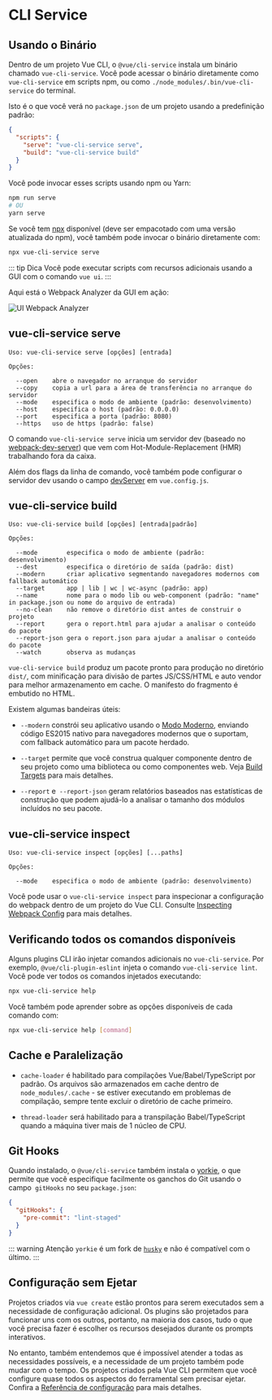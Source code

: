 # CLI Service

## Usando o Binário

Dentro de um projeto Vue CLI, o `@vue/cli-service` instala um binário chamado `vue-cli-service`. Você pode acessar o binário diretamente como `vue-cli-service` em scripts npm, ou como `./node_modules/.bin/vue-cli-service` do terminal.

Isto é o que você verá no `package.json` de um projeto usando a predefinição padrão:

``` json
{
  "scripts": {
    "serve": "vue-cli-service serve",
    "build": "vue-cli-service build"
  }
}
```

Você pode invocar esses scripts usando npm ou Yarn:

``` bash
npm run serve
# OU
yarn serve
```

Se você tem [npx](https://github.com/zkat/npx) disponível (deve ser empacotado com uma versão atualizada do npm), você também pode invocar o binário diretamente com:

``` bash
npx vue-cli-service serve
```

::: tip Dica
Você pode executar scripts com recursos adicionais usando a GUI com o comando `vue ui`.
:::

Aqui está o Webpack Analyzer da GUI em ação:

![UI Webpack Analyzer](/ui-analyzer.png)

## vue-cli-service serve

```
Uso: vue-cli-service serve [opções] [entrada]

Opções:

  --open    abre o navegador no arranque do servidor
  --copy    copia a url para a área de transferência no arranque do servidor
  --mode    especifica o modo de ambiente (padrão: desenvolvimento)
  --host    especifica o host (padrão: 0.0.0.0)
  --port    especifica a porta (padrão: 8080)
  --https   uso de https (padrão: false)
```

O comando `vue-cli-service serve` inicia um servidor dev (baseado no [webpack-dev-server](https://github.com/webpack/webpack-dev-server)) que vem com Hot-Module-Replacement (HMR) trabalhando fora da caixa.

Além dos flags da linha de comando, você também pode configurar o servidor dev usando o campo [devServer](../config/#devserver) em `vue.config.js`.

## vue-cli-service build

```
Uso: vue-cli-service build [opções] [entrada|padrão]

Opções:

  --mode        especifica o modo de ambiente (padrão: desenvolvimento)
  --dest        especifica o diretório de saída (padrão: dist)
  --modern      criar aplicativo segmentando navegadores modernos com fallback automático
  --target      app | lib | wc | wc-async (padrão: app)
  --name        nome para o modo lib ou web-component (padrão: "name" in package.json ou nome do arquivo de entrada)
  --no-clean    não remove o diretório dist antes de construir o projeto
  --report      gera o report.html para ajudar a analisar o conteúdo do pacote
  --report-json gera o report.json para ajudar a analisar o conteúdo do pacote
  --watch       observa as mudanças
```

`vue-cli-service build` produz um pacote pronto para produção no diretório `dist/`, com minificação para divisão de partes JS/CSS/HTML e auto vendor para melhor armazenamento em cache. O manifesto do fragmento é embutido no HTML.

Existem algumas bandeiras úteis:

- `--modern` constrói seu aplicativo usando o [Modo Moderno](./browser-compatibility.md#modern-mode), enviando código ES2015 nativo para navegadores modernos que o suportam, com fallback automático para um pacote herdado.

- `--target` permite que você construa qualquer componente dentro de seu projeto como uma biblioteca ou como componentes web. Veja [Build Targets](./build-targets.md) para mais detalhes.

- `--report` e` --report-json` geram relatórios baseados nas estatísticas de construção que podem ajudá-lo a analisar o tamanho dos módulos incluídos no seu pacote.

## vue-cli-service inspect

```
Uso: vue-cli-service inspect [opções] [...paths]

Opções:

  --mode    especifica o modo de ambiente (padrão: desenvolvimento)
```

Você pode usar o `vue-cli-service inspect` para inspecionar a configuração do webpack dentro de um projeto do Vue CLI. Consulte [Inspecting Webpack Config](./webpack.md#inspecting-the-project-s-webpack-config) para mais detalhes.

## Verificando todos os comandos disponíveis

Alguns plugins CLI irão injetar comandos adicionais no `vue-cli-service`. Por exemplo, `@vue/cli-plugin-eslint` injeta o comando `vue-cli-service lint`. Você pode ver todos os comandos injetados executando:

``` bash
npx vue-cli-service help
```

Você também pode aprender sobre as opções disponíveis de cada comando com:

``` bash
npx vue-cli-service help [command]
```

## Cache e Paralelização

- `cache-loader` é habilitado para compilações Vue/Babel/TypeScript por padrão. Os arquivos são armazenados em cache dentro de `node_modules/.cache` - se estiver executando em problemas de compilação, sempre tente excluir o diretório de cache primeiro.

- `thread-loader` será habilitado para a transpilação Babel/TypeScript quando a máquina tiver mais de 1 núcleo de CPU.

## Git Hooks

Quando instalado, o `@vue/cli-service` também instala o [yorkie](https://github.com/yyx990803/yorkie), o que permite que você especifique facilmente os ganchos do Git usando o campo` gitHooks` no seu `package.json`:

``` json
{
  "gitHooks": {
    "pre-commit": "lint-staged"
  }
}
```

::: warning Atenção
`yorkie` é um fork de [`husky`](https://github.com/typicode/husky) e não é compatível com o último.
:::

## Configuração sem Ejetar

Projetos criados via `vue create` estão prontos para serem executados sem a necessidade de configuração adicional. Os plugins são projetados para funcionar uns com os outros, portanto, na maioria dos casos, tudo o que você precisa fazer é escolher os recursos desejados durante os prompts interativos.

No entanto, também entendemos que é impossível atender a todas as necessidades possíveis, e a necessidade de um projeto também pode mudar com o tempo. Os projetos criados pela Vue CLI permitem que você configure quase todos os aspectos do ferramental sem precisar ejetar. Confira a [Referência de configuração](../config/) para mais detalhes.